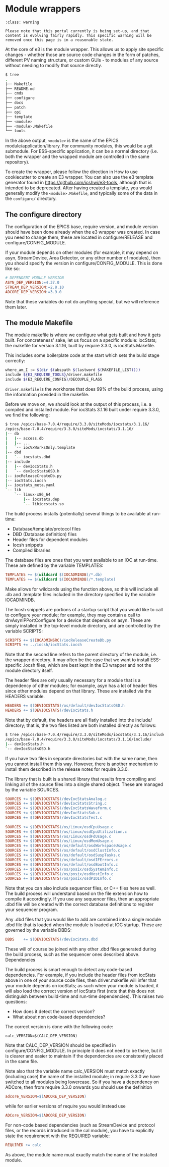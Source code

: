 # Module wrappers

```{admonition} Under Construction
:class: warning

Please note that this portal currently is being set-up, and that content is evolving fairly rapidly. This specific warning will be removed once this page is in a reasonable state. 
```

At the core of e3 is the module wrapper. This allows us to apply site specific changes - whether those are source code changes in the form of patches, different PV naming structure, or custom GUIs - to modules of any source without needing to modify that source directly.

```bash
$ tree
.
├── Makefile
├── README.md
├── cmds
├── configure
├── docs
├── patch
├── opi
├── template
├── <module>
├── <module>.Makefile
└── tools
```

In the above output, `<module>` is the name of the EPICS module/application/library. For community modules, this would be a git submodule. For ESS-specific application, it can be a normal directory (i.e. both the wrapper and the wrapped module are controlled in the same repository).

To create the wrapper, please follow the direction in How to use cookiecutter to create an E3 wrapper. <!-- TODO: fixme --> You can also use the e3 template generator found in <https://github.com/icshwi/e3-tools>, although that is intended to be deprecated. After having created a template, you would generally modify the `<module>.Makefile`, and typically some of the data in the `configure/` directory.

## The configure directory

The configuration of the EPICS base, require version, and module version should have been done already when the e3 wrapper was created. In case you need to change them, these are located in configure/RELEASE and configure/CONFIG_MODULE.

If your module depends on other modules (for example, it may depend on asyn, StreamDevice, Area Detector, or any other number of modules), then you should specify the version in configure/CONFIG_MODULE. This is done like so:

```makefile
# DEPENDENT MODULE VERSION
ASYN_DEP_VERSION:=4.37.0
STREAM_DEP_VERSION:=2.8.10
ADCORE_DEP_VERSION:=3.9.0
```

Note that these variables do not do anything special, but we will reference them later.

## The module Makefile

The module makefile is where we configure what gets built and how it gets built. For concreteness' sake, let us focus on a specific module: iocStats; the makefile for version 3.1.16, built by require 3.3.0, is iocStats.Makefile.

This includes some boilerplate code at the start which sets the build stage correctly:

```bash
where_am_I := $(dir $(abspath $(lastword $(MAKEFILE_LIST))))
include ${E3_REQUIRE_TOOLS}/driver.makefile
include $(E3_REQUIRE_CONFIG)/DECOUPLE_FLAGS
```

`driver.makefile` is the workhorse that does 99% of the build process, using the information provided in the makefile.

Before we move on, we should look at the output of this process, i.e. a compiled and installed module. For iocStats 3.1.16 built under require 3.3.0, we find the following:

```bash
$ tree /epics/base-7.0.4/require/3.3.0/siteMods/iocstats/3.1.16/
/epics/base-7.0.4/require/3.3.0/siteMods/iocstats/3.1.16/
|-- db
|   |-- access.db
|   |-- ...
|   `-- iocVxWorksOnly.template
|-- dbd
|   `-- iocstats.dbd
|-- include
|   |-- devIocStats.h
|   `-- devIocStatsOSD.h
|-- iocReleaseCreateDb.py
|-- iocStats.iocsh
|-- iocstats_meta.yaml
`-- lib
    `-- linux-x86_64
        |-- iocstats.dep
        `-- libiocstats.so
```

The build process installs (potentially) several things to be available at run-time:

- Database/template/protocol files
- DBD (Database definition) files
- Header files for dependent modules
- Iocsh snippets
- Compiled libraries

The database files are ones that you want available to an IOC at run-time. These are defined by the variable TEMPLATES:

```makefile
TEMPLATES += $(wildcard $(IOCADMINDB)/*.db)
TEMPLATES += $(wildcard $(IOCADMINDB)/*.template)
```

Make allows for wildcards using the function above, so this will include all .db and .template files included in the directory specified by the variable IOCADMINDB.

The Iocsh snippets are portions of a startup script that you would like to call to configure your module; for example, they may contain a call to drvAsynIPPortConfigure for a device that depends on asyn. These are simply installed in the top-level module directory, and are controlled by the variable SCRIPTS:

```makefile
SCRIPTS += $(IOCADMINSRC)/iocReleaseCreateDb.py
SCRIPTS += ../iocsh/iocStats.iocsh
```

Note that the second line refers to the parent directory of the module, i.e. the wrapper directory. It may often be the case that we want to install ESS-specific .iocsh files, which are best kept in the E3 wrapper and not the module directory itself.

The header files are only usually necessary for a module that is a dependency of other modules; for example, asyn has a lot of header files since other modules depend on that library. These are installed via the HEADERS variable.

```makefile
HEADERS += $(DEVIOCSTATS)/os/default/devIocStatsOSD.h
HEADERS += $(DEVIOCSTATS)/devIocStats.h
```

Note that by default, the headers are all flatly installed into the include/ directory; that is, the two files listed are both installed directly as follows:

```bash
$ tree /epics/base-7.0.4/require/3.3.0/siteMods/iocstats/3.1.16/include/
/epics/base-7.0.4/require/3.3.0/siteMods/iocstats/3.1.16/include/
|-- devIocStats.h
`-- devIocStatsOSD.h
```

If you have two files in separate directories but with the same name, then you cannot install them this way. However, there is another mechanism to install them described in the release notes for require 3.3.0.

The library that is built is a shared library that results from compiling and linking all of the source files into a single shared object. These are managed by the variable SOURCES.

```makefile
SOURCES += $(DEVIOCSTATS)/devIocStatsAnalog.c
SOURCES += $(DEVIOCSTATS)/devIocStatsString.c
SOURCES += $(DEVIOCSTATS)/devIocStatsWaveform.c
SOURCES += $(DEVIOCSTATS)/devIocStatsSub.c
SOURCES += $(DEVIOCSTATS)/devIocStatsTest.c
 
SOURCES += $(DEVIOCSTATS)/os/Linux/osdCpuUsage.c
SOURCES += $(DEVIOCSTATS)/os/Linux/osdCpuUtilization.c
SOURCES += $(DEVIOCSTATS)/os/Linux/osdFdUsage.c
SOURCES += $(DEVIOCSTATS)/os/Linux/osdMemUsage.c
SOURCES += $(DEVIOCSTATS)/os/default/osdWorkspaceUsage.c
SOURCES += $(DEVIOCSTATS)/os/default/osdClustInfo.c
SOURCES += $(DEVIOCSTATS)/os/default/osdSuspTasks.c
SOURCES += $(DEVIOCSTATS)/os/default/osdIFErrors.c
SOURCES += $(DEVIOCSTATS)/os/default/osdBootInfo.c
SOURCES += $(DEVIOCSTATS)/os/posix/osdSystemInfo.c
SOURCES += $(DEVIOCSTATS)/os/posix/osdHostInfo.c
SOURCES += $(DEVIOCSTATS)/os/posix/osdPIDInfo.c
```

Note that you can also include sequencer files, or C++ files here as well. The build process will understand based on the file extension how to compile it accordingly. If you use any sequencer files, then an appropriate .dbd file will be created with the correct database definitions to register your sequencer program.

Any .dbd files that you would like to add are combined into a single module .dbd file that is loaded when the module is loaded at IOC startup. These are governed by the variable DBDS:

```makefile
DBDS    += $(DEVIOCSTATS)/devIocStats.dbd
```

These will of course be joined with any other .dbd files generated during the build process, such as the sequencer ones described above.
Dependencies

The build process is smart enough to detect any code-based dependencies. For example, if you include the header files from iocStats above in one of your source code files, then driver.makefile will infer that your module depends on iocStats; as such when your module is loaded, it will also load the correct version of iocStats first (note that this does not distinguish between build-time and run-time dependencies). This raises two questions:

- How does it detect the correct version?
- What about non code-based dependencies?

The correct version is done with the following code:

```
calc_VERSION=$(CALC_DEP_VERSION)
```

Note that CALC_DEP_VERSION should be specified in configure/CONFIG_MODULE. In principle it does not need to be there, but it is clearer and easier to maintain if the dependencies are consistently placed in the same file.

Note also that the variable name calc_VERSION must match exactly (including case) the name of the installed module; in require 3.3.0 we have switched to all modules being lowercase. So if you have a dependency on ADCore, then from require 3.3.0 onwards you should use the definition

```makefile
adcore_VERSION=$(ADCORE_DEP_VERSION)
```

while for earlier versions of require you would instead use

```makefile
ADCore_VERSION=$(ADCORE_DEP_VERSION)
```

For non-code based dependencies (such as StreamDevice and protocol files, or the records introduced in the cal module), you have to explicitly state the requirement with the REQUIRED variable:

```makefile
REQUIRED += calc
```

As above, the module name must exactly match the name of the installed module.
